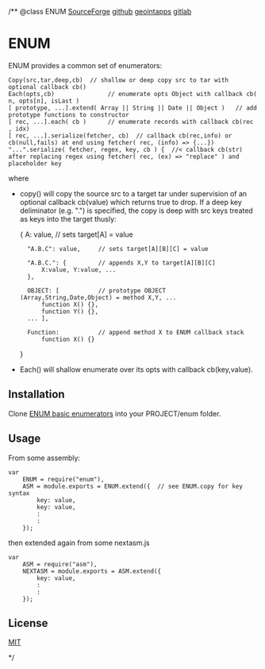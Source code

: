 /**
@class ENUM 
	[SourceForge](https://sourceforge.net) 
	[github](https://github.com/acmesds/enum.git) 
	[geointapps](https://git.geointapps.org/acmesds/enum)
	[gitlab](https://gitlab.weat.nga.ic.gov/acmesds/enum.git)
	
# ENUM

ENUM provides a common set of enumerators:

	Copy(src,tar,deep,cb)  // shallow or deep copy src to tar with optional callback cb()
	Each(opts,cb) 				// enumerate opts Object with callback cb( n, opts[n], isLast )
 	[ prototype, ...].extend( Array || String || Date || Object ) 	// add prototype functions to constructor
	[ rec, ...].each( cb )		// enumerate records with callback cb(rec , idx)
	[ rec, ...].serialize(fetcher, cb)  // callback cb(rec,info) or cb(null,fails) at end using fetcher( rec, (info) => {...})
	"...".serialize( fetcher, regex, key, cb ) {  //< callback cb(str) after replacing regex using fetcher( rec, (ex) => "replace" ) and placeholder key

where 

* copy() will copy the source src to a target tar under supervision of an optional callback 
cb(value) which returns true to drop.  If a deep key deliminator (e.g. ".") is 
specified, the copy is deep with src keys treated as keys into the target thusly:

	{
		A: value,			// sets target[A] = value

		"A.B.C": value, 	// sets target[A][B][C] = value

		"A.B.C.": {			// appends X,Y to target[A][B][C]
			X:value, Y:value, ...
		},	

		OBJECT: [ 			// prototype OBJECT (Array,String,Date,Object) = method X,Y, ...
			function X() {}, 
			function Y() {}, 
		... ],

		Function: 			// append method X to ENUM callback stack
			function X() {}
	}

+ Each() will shallow enumerate over its opts with callback cb(key,value).
	
## Installation

Clone [ENUM basic enumerators](https://github.com/acmesds/enum) into your PROJECT/enum folder.  

## Usage

From some assembly:

	var
		ENUM = require("enum"),
		ASM = module.exports = ENUM.extend({  // see ENUM.copy for key syntax
			key: value,
			key: value,
			:
			:
		});
		
then extended again from some nextasm.js

	var 
		ASM = require("asm"),
		NEXTASM = module.exports = ASM.extend({
			key: value,
			:
			:
		});


## License

[MIT](LICENSE)

*/